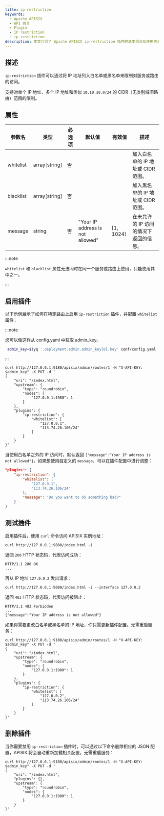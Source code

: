 ```yaml
---
title: ip-restriction
keywords:
  - Apache APISIX
  - API 网关
  - Plugin
  - IP restriction
  - ip-restriction
description: 本文介绍了 Apache APISIX ip-restriction 插件的基本信息及使用方法。
---
```


<!--
#
# Licensed to the Apache Software Foundation (ASF) under one or more
# contributor license agreements.  See the NOTICE file distributed with
# this work for additional information regarding copyright ownership.
# The ASF licenses this file to You under the Apache License, Version 2.0
# (the "License"); you may not use this file except in compliance with
# the License.  You may obtain a copy of the License at
#
#     http://www.apache.org/licenses/LICENSE-2.0
#
# Unless required by applicable law or agreed to in writing, software
# distributed under the License is distributed on an "AS IS" BASIS,
# WITHOUT WARRANTIES OR CONDITIONS OF ANY KIND, either express or implied.
# See the License for the specific language governing permissions and
# limitations under the License.
#
-->

## 描述

`ip-restriction` 插件可以通过将 IP 地址列入白名单或黑名单来限制对服务或路由的访问。

支持对单个 IP 地址、多个 IP 地址和类似 `10.10.10.0/24` 的 CIDR（无类别域间路由）范围的限制。

## 属性

| 参数名    | 类型          | 必选项 | 默认值 | 有效值 | 描述                             |
| --------- | ------------- | ------ | ------ | ------ | -------------------------------- |
| whitelist | array[string] | 否   |        |        | 加入白名单的 IP 地址或 CIDR 范围。 |
| blacklist | array[string] | 否   |        |        | 加入黑名单的 IP 地址或 CIDR 范围。 |
| message | string | 否   | "Your IP address is not allowed" | [1, 1024] | 在未允许的 IP 访问的情况下返回的信息。 |

:::note

`whitelist` 和 `blacklist` 属性无法同时在同一个服务或路由上使用，只能使用其中之一。

:::

## 启用插件

以下示例展示了如何在特定路由上启用 `ip-restriction` 插件，并配置 `whitelist` 属性：

:::note

您可以像这样从 config.yaml 中获取 admin_key。

```bash
 admin_key=$(yq '.deployment.admin.admin_key[0].key' conf/config.yaml | sed 's/"//g')
```

:::

```shell
curl http://127.0.0.1:9180/apisix/admin/routes/1 -H "X-API-KEY: $admin_key" -X PUT -d '
{
    "uri": "/index.html",
    "upstream": {
        "type": "roundrobin",
        "nodes": {
            "127.0.0.1:1980": 1
        }
    },
    "plugins": {
        "ip-restriction": {
            "whitelist": [
                "127.0.0.1",
                "113.74.26.106/24"
            ]
        }
    }
}'
```

当使用白名单之外的 IP 访问时，默认返回 `{"message":"Your IP address is not allowed"}`。如果想使用自定义的 `message`，可以在插件配置中进行调整：

```json
"plugins": {
    "ip-restriction": {
        "whitelist": [
            "127.0.0.1",
            "113.74.26.106/24"
        ],
        "message": "Do you want to do something bad?"
    }
}
```

## 测试插件

启用插件后，使用 `curl` 命令访问 APISIX 实例地址：

```shell
curl http://127.0.0.1:9080/index.html -i
```

返回 `200` HTTP 状态码，代表访问成功：

```shell
HTTP/1.1 200 OK
...
```

再从 IP 地址 `127.0.0.2` 发出请求：

```shell
curl http://127.0.0.1:9080/index.html -i --interface 127.0.0.2
```

返回 `403` HTTP 状态码，代表访问被阻止：

```shell
HTTP/1.1 403 Forbidden
...
{"message":"Your IP address is not allowed"}
```

如果你需要更改白名单或黑名单的 IP 地址，你只需更新插件配置，无需重启服务：

```shell
curl http://127.0.0.1:9180/apisix/admin/routes/1 -H "X-API-KEY: $admin_key" -X PUT -d '
{
    "uri": "/index.html",
    "upstream": {
        "type": "roundrobin",
        "nodes": {
            "127.0.0.1:1980": 1
        }
    },
    "plugins": {
        "ip-restriction": {
            "whitelist": [
                "127.0.0.2",
                "113.74.26.106/24"
            ]
        }
    }
}'
```

## 删除插件

当你需要禁用 `ip-restriction` 插件时，可以通过以下命令删除相应的 JSON 配置，APISIX 将会自动重新加载相关配置，无需重启服务：

```shell
curl http://127.0.0.1:9180/apisix/admin/routes/1 -H "X-API-KEY: $admin_key" -X PUT -d '
{
    "uri": "/index.html",
    "plugins": {},
    "upstream": {
        "type": "roundrobin",
        "nodes": {
            "127.0.0.1:1980": 1
        }
    }
}'
```
